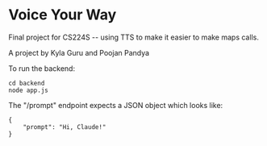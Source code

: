 # Voice Your Way
Final project for CS224S -- using TTS to make it easier to make maps calls.

A project by Kyla Guru and Poojan Pandya

To run the backend:
```
cd backend
node app.js
```

The "/prompt" endpoint expects a JSON object which looks like:
```
{
    "prompt": "Hi, Claude!"
}
```
